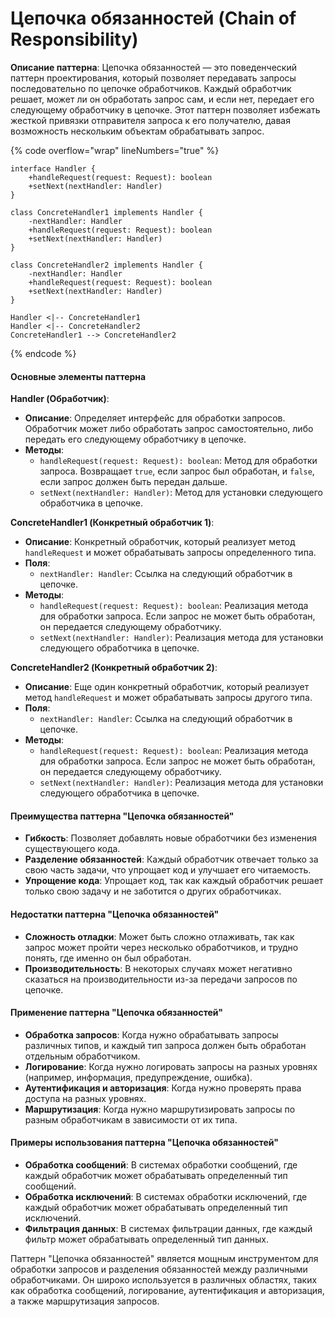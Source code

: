 # Цепочка обязанностей (Chain of Responsibility)

**Описание паттерна**: Цепочка обязанностей — это поведенческий паттерн проектирования, который позволяет передавать запросы последовательно по цепочке обработчиков. Каждый обработчик решает, может ли он обработать запрос сам, и если нет, передает его следующему обработчику в цепочке. Этот паттерн позволяет избежать жесткой привязки отправителя запроса к его получателю, давая возможность нескольким объектам обрабатывать запрос.

{% code overflow="wrap" lineNumbers="true" %}
```plantuml
interface Handler {
    +handleRequest(request: Request): boolean
    +setNext(nextHandler: Handler)
}

class ConcreteHandler1 implements Handler {
    -nextHandler: Handler
    +handleRequest(request: Request): boolean
    +setNext(nextHandler: Handler)
}

class ConcreteHandler2 implements Handler {
    -nextHandler: Handler
    +handleRequest(request: Request): boolean
    +setNext(nextHandler: Handler)
}

Handler <|-- ConcreteHandler1
Handler <|-- ConcreteHandler2
ConcreteHandler1 --> ConcreteHandler2
```
{% endcode %}

#### Основные элементы паттерна

**Handler (Обработчик)**:

* **Описание**: Определяет интерфейс для обработки запросов. Обработчик может либо обработать запрос самостоятельно, либо передать его следующему обработчику в цепочке.
* **Методы**:
  * `handleRequest(request: Request): boolean`: Метод для обработки запроса. Возвращает `true`, если запрос был обработан, и `false`, если запрос должен быть передан дальше.
  * `setNext(nextHandler: Handler)`: Метод для установки следующего обработчика в цепочке.

**ConcreteHandler1 (Конкретный обработчик 1)**:

* **Описание**: Конкретный обработчик, который реализует метод `handleRequest` и может обрабатывать запросы определенного типа.
* **Поля**:
  * `nextHandler: Handler`: Ссылка на следующий обработчик в цепочке.
* **Методы**:
  * `handleRequest(request: Request): boolean`: Реализация метода для обработки запроса. Если запрос не может быть обработан, он передается следующему обработчику.
  * `setNext(nextHandler: Handler)`: Реализация метода для установки следующего обработчика в цепочке.

**ConcreteHandler2 (Конкретный обработчик 2)**:

* **Описание**: Еще один конкретный обработчик, который реализует метод `handleRequest` и может обрабатывать запросы другого типа.
* **Поля**:
  * `nextHandler: Handler`: Ссылка на следующий обработчик в цепочке.
* **Методы**:
  * `handleRequest(request: Request): boolean`: Реализация метода для обработки запроса. Если запрос не может быть обработан, он передается следующему обработчику.
  * `setNext(nextHandler: Handler)`: Реализация метода для установки следующего обработчика в цепочке.

#### Преимущества паттерна "Цепочка обязанностей"

* **Гибкость**: Позволяет добавлять новые обработчики без изменения существующего кода.
* **Разделение обязанностей**: Каждый обработчик отвечает только за свою часть задачи, что упрощает код и улучшает его читаемость.
* **Упрощение кода**: Упрощает код, так как каждый обработчик решает только свою задачу и не заботится о других обработчиках.

#### Недостатки паттерна "Цепочка обязанностей"

* **Сложность отладки**: Может быть сложно отлаживать, так как запрос может пройти через несколько обработчиков, и трудно понять, где именно он был обработан.
* **Производительность**: В некоторых случаях может негативно сказаться на производительности из-за передачи запросов по цепочке.

#### Применение паттерна "Цепочка обязанностей"

* **Обработка запросов**: Когда нужно обрабатывать запросы различных типов, и каждый тип запроса должен быть обработан отдельным обработчиком.
* **Логирование**: Когда нужно логировать запросы на разных уровнях (например, информация, предупреждение, ошибка).
* **Аутентификация и авторизация**: Когда нужно проверять права доступа на разных уровнях.
* **Маршрутизация**: Когда нужно маршрутизировать запросы по разным обработчикам в зависимости от их типа.

#### Примеры использования паттерна "Цепочка обязанностей"

* **Обработка сообщений**: В системах обработки сообщений, где каждый обработчик может обрабатывать определенный тип сообщений.
* **Обработка исключений**: В системах обработки исключений, где каждый обработчик может обрабатывать определенный тип исключений.
* **Фильтрация данных**: В системах фильтрации данных, где каждый фильтр может обрабатывать определенный тип данных.

Паттерн "Цепочка обязанностей" является мощным инструментом для обработки запросов и разделения обязанностей между различными обработчиками. Он широко используется в различных областях, таких как обработка сообщений, логирование, аутентификация и авторизация, а также маршрутизация запросов.
